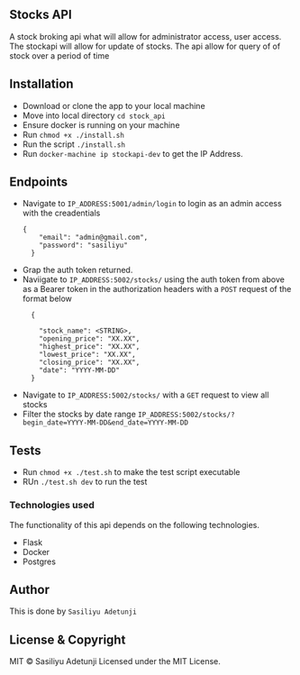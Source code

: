 ## Stocks API
A stock broking api what will allow for administrator access, user access. The stockapi will allow for update of stocks. The api allow for query of of stock over a period of time

## Installation

- Download or clone the app to your local machine
- Move into local directory `cd stock_api`
- Ensure docker is running on your machine
- Run `chmod +x ./install.sh`
- Run the script `./install.sh`
- Run `docker-machine ip stockapi-dev` to get the IP Address.

## Endpoints
- Navigate to `IP_ADDRESS:5001/admin/login` to login as an admin access with the creadentials
    ```
    {
        "email": "admin@gmail.com",
        "password": "sasiliyu"
      }
- Grap the auth token returned.
- Naviigate to `IP_ADDRESS:5002/stocks/` using the auth token from above as a Bearer token in the authorization headers with a `POST` request of the format below
    ```
      {

        "stock_name": <STRING>,
        "opening_price": "XX.XX",
        "highest_price": "XX.XX",
        "lowest_price": "XX.XX",
        "closing_price": "XX.XX",
        "date": "YYYY-MM-DD"
      }
- Navigate to `IP_ADDRESS:5002/stocks/` with a  `GET` request to view all stocks
- Filter the stocks by date range `IP_ADDRESS:5002/stocks/?begin_date=YYYY-MM-DD&end_date=YYYY-MM-DD`
## Tests
- Run `chmod +x ./test.sh` to make the test script executable
- RUn `./test.sh dev` to run the test


### Technologies used
The functionality of this api depends on the following technologies.

- Flask
- Docker
- Postgres


## Author
This is done by `Sasiliyu Adetunji`

## License & Copyright
MIT © Sasiliyu Adetunji
Licensed under the MIT License.
